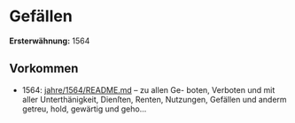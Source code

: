 # Gefällen

**Ersterwähnung:** 1564

## Vorkommen
- 1564: [jahre/1564/README.md](../jahre/1564/README.md) – zu allen Ge-
boten, Verboten und mit aller Unterthänigkeit, Dienſten,
Renten, Nutzungen, Gefällen und anderm getreu, hold,
gewärtig und geho...
